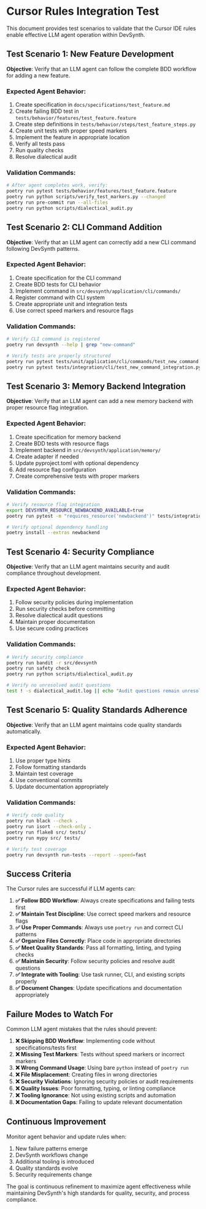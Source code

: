 # Cursor Rules Integration Test

This document provides test scenarios to validate that the Cursor IDE rules enable effective LLM agent operation within DevSynth.

## Test Scenario 1: New Feature Development

**Objective**: Verify that an LLM agent can follow the complete BDD workflow for adding a new feature.

### Expected Agent Behavior:
1. Create specification in `docs/specifications/test_feature.md`
2. Create failing BDD test in `tests/behavior/features/test_feature.feature`
3. Create step definitions in `tests/behavior/steps/test_feature_steps.py`
4. Create unit tests with proper speed markers
5. Implement the feature in appropriate location
6. Verify all tests pass
7. Run quality checks
8. Resolve dialectical audit

### Validation Commands:
```bash
# After agent completes work, verify:
poetry run pytest tests/behavior/features/test_feature.feature
poetry run python scripts/verify_test_markers.py --changed
poetry run pre-commit run --all-files
poetry run python scripts/dialectical_audit.py
```

## Test Scenario 2: CLI Command Addition

**Objective**: Verify that an LLM agent can correctly add a new CLI command following DevSynth patterns.

### Expected Agent Behavior:
1. Create specification for the CLI command
2. Create BDD tests for CLI behavior
3. Implement command in `src/devsynth/application/cli/commands/`
4. Register command with CLI system
5. Create appropriate unit and integration tests
6. Use correct speed markers and resource flags

### Validation Commands:
```bash
# Verify CLI command is registered
poetry run devsynth --help | grep "new-command"

# Verify tests are properly structured
poetry run pytest tests/unit/application/cli/commands/test_new_command.py -v
poetry run pytest tests/integration/cli/test_new_command_integration.py -v
```

## Test Scenario 3: Memory Backend Integration

**Objective**: Verify that an LLM agent can add a new memory backend with proper resource flag integration.

### Expected Agent Behavior:
1. Create specification for memory backend
2. Create BDD tests with resource flags
3. Implement backend in `src/devsynth/application/memory/`
4. Create adapter if needed
5. Update pyproject.toml with optional dependency
6. Add resource flag configuration
7. Create comprehensive tests with proper markers

### Validation Commands:
```bash
# Verify resource flag integration
export DEVSYNTH_RESOURCE_NEWBACKEND_AVAILABLE=true
poetry run pytest -m "requires_resource('newbackend')" tests/integration/memory/

# Verify optional dependency handling
poetry install --extras newbackend
```

## Test Scenario 4: Security Compliance

**Objective**: Verify that an LLM agent maintains security and audit compliance throughout development.

### Expected Agent Behavior:
1. Follow security policies during implementation
2. Run security checks before committing
3. Resolve dialectical audit questions
4. Maintain proper documentation
5. Use secure coding practices

### Validation Commands:
```bash
# Verify security compliance
poetry run bandit -r src/devsynth
poetry run safety check
poetry run python scripts/dialectical_audit.py

# Verify no unresolved audit questions
test ! -s dialectical_audit.log || echo "Audit questions remain unresolved"
```

## Test Scenario 5: Quality Standards Adherence

**Objective**: Verify that an LLM agent maintains code quality standards automatically.

### Expected Agent Behavior:
1. Use proper type hints
2. Follow formatting standards
3. Maintain test coverage
4. Use conventional commits
5. Update documentation appropriately

### Validation Commands:
```bash
# Verify code quality
poetry run black --check .
poetry run isort --check-only .
poetry run flake8 src/ tests/
poetry run mypy src/ tests/

# Verify test coverage
poetry run devsynth run-tests --report --speed=fast
```

## Success Criteria

The Cursor rules are successful if LLM agents can:

1. **✅ Follow BDD Workflow**: Always create specifications and failing tests first
2. **✅ Maintain Test Discipline**: Use correct speed markers and resource flags
3. **✅ Use Proper Commands**: Always use `poetry run` and correct CLI patterns
4. **✅ Organize Files Correctly**: Place code in appropriate directories
5. **✅ Meet Quality Standards**: Pass all formatting, linting, and typing checks
6. **✅ Maintain Security**: Follow security policies and resolve audit questions
7. **✅ Integrate with Tooling**: Use task runner, CLI, and existing scripts properly
8. **✅ Document Changes**: Update specifications and documentation appropriately

## Failure Modes to Watch For

Common LLM agent mistakes that the rules should prevent:

1. **❌ Skipping BDD Workflow**: Implementing code without specifications/tests first
2. **❌ Missing Test Markers**: Tests without speed markers or incorrect markers
3. **❌ Wrong Command Usage**: Using bare `python` instead of `poetry run`
4. **❌ File Misplacement**: Creating files in wrong directories
5. **❌ Security Violations**: Ignoring security policies or audit requirements
6. **❌ Quality Issues**: Poor formatting, typing, or linting compliance
7. **❌ Tooling Ignorance**: Not using existing scripts and automation
8. **❌ Documentation Gaps**: Failing to update relevant documentation

## Continuous Improvement

Monitor agent behavior and update rules when:

1. New failure patterns emerge
2. DevSynth workflows change
3. Additional tooling is introduced
4. Quality standards evolve
5. Security requirements change

The goal is continuous refinement to maximize agent effectiveness while maintaining DevSynth's high standards for quality, security, and process compliance.
